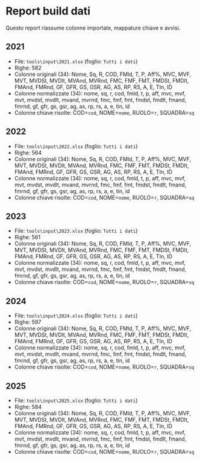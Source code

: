 # Report build dati
Questo report riassume colonne importate, mappature chiave e avvisi.
## 2021
- File: `tools\input\2021.xlsx`  (foglio: `Tutti i dati`)
- Righe: 582
- Colonne originali (34): Nome, Sq, R, COD, FMld, T, P, Aff%, MVC, MVF, MVT, MVDSt, MVDlt, MVAnd, MVRnd, FMC, FMF, FMT, FMDSt, FMDlt, FMAnd, FMRnd, GF, GFR, GS, GSR, AG, AS, RP, RS, A, E, TIn, ID
- Colonne normalizzate (34): nome, sq, r, cod, fmld, t, p, aff, mvc, mvf, mvt, mvdst, mvdlt, mvand, mvrnd, fmc, fmf, fmt, fmdst, fmdlt, fmand, fmrnd, gf, gfr, gs, gsr, ag, as, rp, rs, a, e, tin, id
- Colonne chiave risolte: COD=`cod`, NOME=`nome`, RUOLO=`r`, SQUADRA=`sq`
## 2022
- File: `tools\input\2022.xlsx`  (foglio: `Tutti i dati`)
- Righe: 564
- Colonne originali (34): Nome, Sq, R, COD, FMld, T, P, Aff%, MVC, MVF, MVT, MVDSt, MVDlt, MVAnd, MVRnd, FMC, FMF, FMT, FMDSt, FMDlt, FMAnd, FMRnd, GF, GFR, GS, GSR, AG, AS, RP, RS, A, E, TIn, ID
- Colonne normalizzate (34): nome, sq, r, cod, fmld, t, p, aff, mvc, mvf, mvt, mvdst, mvdlt, mvand, mvrnd, fmc, fmf, fmt, fmdst, fmdlt, fmand, fmrnd, gf, gfr, gs, gsr, ag, as, rp, rs, a, e, tin, id
- Colonne chiave risolte: COD=`cod`, NOME=`nome`, RUOLO=`r`, SQUADRA=`sq`
## 2023
- File: `tools\input\2023.xlsx`  (foglio: `Tutti i dati`)
- Righe: 561
- Colonne originali (34): Nome, Sq, R, COD, FMld, T, P, Aff%, MVC, MVF, MVT, MVDSt, MVDlt, MVAnd, MVRnd, FMC, FMF, FMT, FMDSt, FMDlt, FMAnd, FMRnd, GF, GFR, GS, GSR, AG, AS, RP, RS, A, E, TIn, ID
- Colonne normalizzate (34): nome, sq, r, cod, fmld, t, p, aff, mvc, mvf, mvt, mvdst, mvdlt, mvand, mvrnd, fmc, fmf, fmt, fmdst, fmdlt, fmand, fmrnd, gf, gfr, gs, gsr, ag, as, rp, rs, a, e, tin, id
- Colonne chiave risolte: COD=`cod`, NOME=`nome`, RUOLO=`r`, SQUADRA=`sq`
## 2024
- File: `tools\input\2024.xlsx`  (foglio: `Tutti i dati`)
- Righe: 597
- Colonne originali (34): Nome, Sq, R, COD, FMld, T, P, Aff%, MVC, MVF, MVT, MVDSt, MVDlt, MVAnd, MVRnd, FMC, FMF, FMT, FMDSt, FMDlt, FMAnd, FMRnd, GF, GFR, GS, GSR, AG, AS, RP, RS, A, E, TIn, ID
- Colonne normalizzate (34): nome, sq, r, cod, fmld, t, p, aff, mvc, mvf, mvt, mvdst, mvdlt, mvand, mvrnd, fmc, fmf, fmt, fmdst, fmdlt, fmand, fmrnd, gf, gfr, gs, gsr, ag, as, rp, rs, a, e, tin, id
- Colonne chiave risolte: COD=`cod`, NOME=`nome`, RUOLO=`r`, SQUADRA=`sq`
## 2025
- File: `tools\input\2025.xlsx`  (foglio: `Tutti i dati`)
- Righe: 584
- Colonne originali (34): Nome, Sq, R, COD, FMld, T, P, Aff%, MVC, MVF, MVT, MVDSt, MVDlt, MVAnd, MVRnd, FMC, FMF, FMT, FMDSt, FMDlt, FMAnd, FMRnd, GF, GFR, GS, GSR, AG, AS, RP, RS, A, E, TIn, ID
- Colonne normalizzate (34): nome, sq, r, cod, fmld, t, p, aff, mvc, mvf, mvt, mvdst, mvdlt, mvand, mvrnd, fmc, fmf, fmt, fmdst, fmdlt, fmand, fmrnd, gf, gfr, gs, gsr, ag, as, rp, rs, a, e, tin, id
- Colonne chiave risolte: COD=`cod`, NOME=`nome`, RUOLO=`r`, SQUADRA=`sq`
